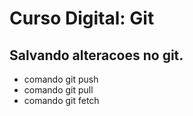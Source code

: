 # Curso Digital: Git

## Salvando alteracoes no git.

* comando git push
* comando git pull
* comando git fetch
